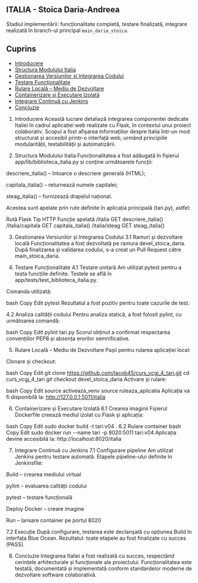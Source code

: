 ## ITALIA - Stoica Daria-Andreea

Stadiul implementării: funcționalitate completă, testare finalizată, integrare realizată în branch-ul principal `main_daria_stoica`.

## Cuprins

- [Introducere](#introducere)
- [Structura Modulului Italia](#Structura-Modulului-Italia)
- [Gestionarea Versiunilor și Integrarea Codului](#Gestionarea-Versiunilor-și-Integrarea-Codului)
- [Testare Funcționalitate](#Testare-Funcționalitate)
- [Rulare Locală – Mediu de Dezvoltare](#Rulare-Locală–Mediu-de-Dezvoltare)
- [Containerizare și Executare Izolată](#Containerizare-și-Executare-Izolată)
- [Integrare Continuă cu Jenkins](#Integrare-Continuă-cu-Jenkins)
- [Concluzie](#Concluzie)


1. Introducere
Această lucrare detaliază integrarea componentei dedicate Italiei în cadrul aplicației web realizate cu Flask, în contextul unui proiect colaborativ. Scopul a fost afișarea informațiilor despre Italia într-un mod structurat și accesibil printr-o interfață web, urmând principiile modularității, testabilității și automatizării.

2. Structura Modulului Italia
Funcționalitatea a fost adăugată în fișierul app/lib/biblioteca_italia.py și conține următoarele funcții:

descriere_italia() – întoarce o descriere generală (HTML);

capitala_italia() – returnează numele capitalei;

steag_italia() – furnizează drapelul național.

Acestea sunt apelate prin rute definite în aplicația principală (tari.py), astfel:

Rută Flask	Tip HTTP	Funcție apelată
/italia	GET	descriere_italia()
/italia/capitala	GET	capitala_italia()
/italia/steag	GET	steag_italia()

3. Gestionarea Versiunilor și Integrarea Codului
3.1 Ramuri și dezvoltare locală
Funcționalitatea a fost dezvoltată pe ramura devel_stoica_daria. După finalizarea și validarea codului, s-a creat un Pull Request către main_stoica_daria.


4. Testare Funcționalitate
4.1 Testare unitară
Am utilizat pytest pentru a testa funcțiile definite. Testele se află în app/tests/test_biblioteca_italia.py.

Comanda utilizată:

bash
Copy
Edit
pytest
Rezultatul a fost pozitiv pentru toate cazurile de test.

4.2 Analiza calității codului
Pentru analiza statică, a fost folosit pylint, cu următoarea comandă:

bash
Copy
Edit
pylint tari.py
Scorul obținut a confirmat respectarea convențiilor PEP8 și absența erorilor semnificative.

5. Rulare Locală – Mediu de Dezvoltare
Pașii pentru rularea aplicației local:

Clonare și checkout:

bash
Copy
Edit
git clone https://github.com/Iacob45/curs_vcgj_4_tari.git
cd curs_vcgj_4_tari
git checkout devel_stoica_daria
Activare și rulare:

bash
Copy
Edit
source activeaza_venv
source ruleaza_aplicatia
Aplicația va fi disponibilă la:
http://127.0.0.1:5011/italia

6. Containerizare și Executare Izolată
6.1 Crearea imaginii
Fișierul Dockerfile creează mediul izolat cu Flask și aplicația:

bash
Copy
Edit
sudo docker build -t tari:v04 .
6.2 Rulare container
bash
Copy
Edit
sudo docker run --name tari -p 8020:5011 tari:v04
Aplicația devine accesibilă la:
http://localhost:8020/italia

7. Integrare Continuă cu Jenkins
7.1 Configurare pipeline
Am utilizat Jenkins pentru testare automată. Etapele pipeline-ului definite în Jenkinsfile:

Build – crearea mediului virtual

pylint – evaluarea calității codului

pytest – testare funcțională

Deploy Docker – creare imagine

Run – lansare container pe portul 8020

7.2 Execuție
După configurare, testarea este declanșată cu opțiunea Build în interfața Blue Ocean. Rezultatul: toate etapele au fost finalizate cu succes (PASS).

8. Concluzie
Integrarea Italiei a fost realizată cu succes, respectând cerințele arhitecturale și funcționale ale proiectului. Funcționalitatea este testată, documentată și implementată conform standardelor moderne de dezvoltare software colaborativă.


